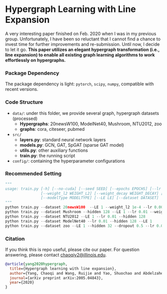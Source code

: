 # Hypergraph Learning with Line Expansion

A very interesting paper finished on Feb. 2020 when I was in my previous group. Unfortunately, I have been so reluctant that I cannot find a chance to invest time for further improvements and re-submission. Until now, I decide to let it go. **This paper utilizes an elegant hypergraph transformation (i.e., line expansion) to enable all existing graph learning algorithms to work effortlessly on hypergraphs.**

### Package Dependency
The package dependency is light: ``pytorch``, ``scipy``, ``numpy``, compatible with recent versions.

### Code Structure
- ```data/```: under this folder, we provide several graph, hypergraph datasets (processed)
    - **Hypergraphs**: 20newsW100, ModelNet40, Mushroom, NTU2012, zoo
    - **graphs**: cora, citeseer, pubmed
- ```src/```
    - **layers.py**: standard neural network layers
    - **models.py**: GCN, GAT, SpGAT (sparse GAT model)
    - **utils.py**: other auxiliary functions
    - **train.py**: the running script
- ```config/```: containing the hyperparameter configurations

### Recommended Setting
```python
"""
usage: train.py [-h] [--no-cuda] [--seed SEED] [--epochs EPOCHS] [--lr LR] [--fastmode FASTMODE]
                [--weight_l2 WEIGHT_L2] [--weight_decay WEIGHT_DECAY] [--hidden HIDDEN] [--dropout DROPOUT]
                [--modelType MODELTYPE] [--LE LE] [--dataset DATASET]
"""
python train.py --dataset 20newsW100  --LE 1 --weight_l2 1e-4 --lr 0.001 --dropout 0.5
python train.py --dataset Mushroom --hidden 128 --LE 1 --lr 0.01 --weight_l2 1e-3
python train.py --dataset NTU2012 --LE 1 --lr 0.01 --hidden 128
python train.py --dataset ModelNet40 --lr 0.01 --hidden 128 --LE 1
python train.py --dataset zoo --LE 1 --hidden 32 --dropout 0.5 --lr 0.02
```

### Citation
If you think this is repo useful, please cite our paper. For question answering, please contact chaoqiy2@illinois.edu.
```bibtex
@article{yang2020hypergraph,
  title={Hypergraph learning with line expansion},
  author={Yang, Chaoqi and Wang, Ruijie and Yao, Shuochao and Abdelzaher, Tarek},
  journal={arXiv preprint arXiv:2005.04843},
  year={2020}
}
```